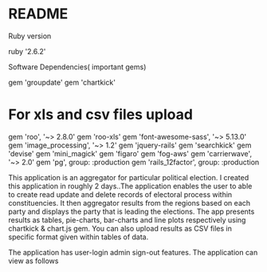 # README
Ruby version

ruby '2.6.2'

Software Dependencies( important gems)

gem 'groupdate'
gem 'chartkick'
# For xls and csv files upload
gem 'roo', '~> 2.8.0'
gem 'roo-xls'
gem 'font-awesome-sass', '~> 5.13.0'
gem 'image_processing', '~> 1.2'
gem 'jquery-rails'
gem 'searchkick'
gem 'devise'
gem 'mini_magick'
gem 'figaro'
gem 'fog-aws'
gem 'carrierwave', '~> 2.0'
gem 'pg', group: :production
gem 'rails_12factor', group: :production 

This application is an aggregator for particular political election. I created this application in roughly 2 days..The application enables the user to able to create read update and delete records of electoral process within constituencies. It then aggregator results from the regions based on each party and displays the party that is leading the elections. The app presents results as tables, pie-charts, bar-charts and line plots respectively using chartkick & chart.js gem. You can also upload results as CSV files in specific format given within tables of data.

The application has user-login admin sign-out features. The application can view as follows
